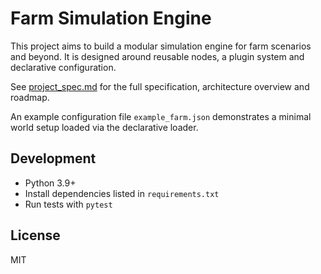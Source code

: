 # Farm Simulation Engine

This project aims to build a modular simulation engine for farm scenarios and beyond. It is designed around reusable nodes, a plugin system and declarative configuration.

See [project_spec.md](project_spec.md) for the full specification, architecture overview and roadmap.

An example configuration file `example_farm.json` demonstrates a minimal world setup loaded via the declarative loader.

## Development

* Python 3.9+
* Install dependencies listed in `requirements.txt`
* Run tests with `pytest`

## License

MIT
